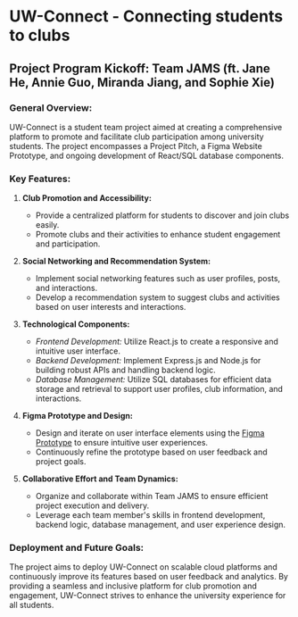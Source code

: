# UW-Connect - Connecting students to clubs

## Project Program Kickoff: Team JAMS (ft. Jane He, Annie Guo, Miranda Jiang, and Sophie Xie)

### General Overview:
UW-Connect is a student team project aimed at creating a comprehensive platform to promote and facilitate club participation among university students. The project encompasses a Project Pitch, a Figma Website Prototype, and ongoing development of React/SQL database components.

### Key Features:
1. **Club Promotion and Accessibility:**
   - Provide a centralized platform for students to discover and join clubs easily.
   - Promote clubs and their activities to enhance student engagement and participation.

2. **Social Networking and Recommendation System:**
   - Implement social networking features such as user profiles, posts, and interactions.
   - Develop a recommendation system to suggest clubs and activities based on user interests and interactions.

3. **Technological Components:**
   - *Frontend Development:* Utilize React.js to create a responsive and intuitive user interface.
   - *Backend Development:* Implement Express.js and Node.js for building robust APIs and handling backend logic.
   - *Database Management:* Utilize SQL databases for efficient data storage and retrieval to support user profiles, club information, and interactions.

4. **Figma Prototype and Design:**
   - Design and iterate on user interface elements using the [Figma Prototype](https://www.figma.com/proto/ruJ3TCLhLgO7D1lmpzDPHT/UW-Connect?node-id=18%3A4&scaling=scale-down&page-id=0%3A1) to ensure intuitive user experiences.
   - Continuously refine the prototype based on user feedback and project goals.

5. **Collaborative Effort and Team Dynamics:**
   - Organize and collaborate within Team JAMS to ensure efficient project execution and delivery.
   - Leverage each team member's skills in frontend development, backend logic, database management, and user experience design.

### Deployment and Future Goals:
The project aims to deploy UW-Connect on scalable cloud platforms and continuously improve its features based on user feedback and analytics. By providing a seamless and inclusive platform for club promotion and engagement, UW-Connect strives to enhance the university experience for all students.
